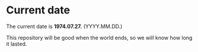 # Current date

The current date is **1974.07.27.** (YYYY.MM.DD.)

This repository will be good when the world ends, so we will know how long it lasted.